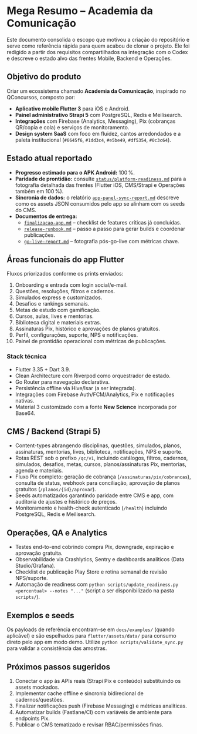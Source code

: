 # Mega Resumo – Academia da Comunicação

Este documento consolida o escopo que motivou a criação do repositório e serve como referência rápida para quem acabou de clonar o projeto. Ele foi redigido a partir dos requisitos compartilhados na integração com o Codex e descreve o estado alvo das frentes Mobile, Backend e Operações.

## Objetivo do produto

Criar um ecossistema chamado **Academia da Comunicação**, inspirado no QConcursos, composto por:

- **Aplicativo mobile Flutter 3** para iOS e Android.
- **Painel administrativo Strapi 5** com PostgreSQL, Redis e Meilisearch.
- **Integrações** com Firebase (Analytics, Messaging), Pix (cobranças QR/copia e cola) e serviços de monitoramento.
- **Design system SaaS** com foco em fluidez, cantos arredondados e a paleta institucional (`#6645f6`, `#1dd3c4`, `#e5be49`, `#df5354`, `#0c3c64`).

## Estado atual reportado

- **Progresso estimado para o APK Android:** 100 %.
- **Paridade de prontidão:** consulte [`status/platform-readiness.md`](status/platform-readiness.md) para a fotografia detalhada das frentes (Flutter iOS, CMS/Strapi e Operações também em 100 %).
- **Sincronia de dados:** o relatório [`app-panel-sync-report.md`](app-panel-sync-report.md) descreve como os assets JSON consumidos pelo app se alinham com os seeds do CMS.
- **Documentos de entrega:**
  - [`finalizacao-app.md`](finalizacao-app.md) – checklist de features críticas já concluídas.
  - [`release-runbook.md`](release-runbook.md) – passo a passo para gerar builds e coordenar publicações.
  - [`go-live-report.md`](go-live-report.md) – fotografia pós-go-live com métricas chave.

## Áreas funcionais do app Flutter

Fluxos priorizados conforme os prints enviados:

1. Onboarding e entrada com login social/e-mail.
2. Questões, resoluções, filtros e cadernos.
3. Simulados express e customizados.
4. Desafios e rankings semanais.
5. Metas de estudo com gamificação.
6. Cursos, aulas, lives e mentorias.
7. Biblioteca digital e materiais extras.
8. Assinaturas Pix, histórico e aprovações de planos gratuitos.
9. Perfil, configurações, suporte, NPS e notificações.
10. Painel de prontidão operacional com métricas de publicações.

### Stack técnica

- Flutter 3.35 + Dart 3.9.
- Clean Architecture com Riverpod como orquestrador de estado.
- Go Router para navegação declarativa.
- Persistência offline via Hive/Isar (a ser integrada).
- Integrações com Firebase Auth/FCM/Analytics, Pix e notificações nativas.
- Material 3 customizado com a fonte **New Science** incorporada por Base64.

## CMS / Backend (Strapi 5)

- Content-types abrangendo disciplinas, questões, simulados, planos, assinaturas, mentorias, lives, biblioteca, notificações, NPS e suporte.
- Rotas REST sob o prefixo `/qc/v1`, incluindo catálogos, filtros, cadernos, simulados, desafios, metas, cursos, planos/assinaturas Pix, mentorias, agenda e materiais.
- Fluxo Pix completo: geração de cobrança (`/assinaturas/pix/cobrancas`), consulta de status, webhook para conciliação, aprovação de planos gratuitos (`/planos/{id}/aprovar`).
- Seeds automatizados garantindo paridade entre CMS e app, com auditoria de ajustes e histórico de preços.
- Monitoramento e health-check autenticado (`/health`) incluindo PostgreSQL, Redis e Meilisearch.

## Operações, QA e Analytics

- Testes end-to-end cobrindo compra Pix, downgrade, expiração e aprovação gratuita.
- Observabilidade via Crashlytics, Sentry e dashboards analíticos (Data Studio/Grafana).
- Checklist de publicação Play Store e rotina semanal de revisão NPS/suporte.
- Automação de readiness com `python scripts/update_readiness.py <percentual> --notes "..."` (script a ser disponibilizado na pasta `scripts/`).

## Exemplos e seeds

Os payloads de referência encontram-se em `docs/examples/` (quando aplicável) e são espelhados para `flutter/assets/data/` para consumo direto pelo app em modo demo. Utilize `python scripts/validate_sync.py` para validar a consistência das amostras.

## Próximos passos sugeridos

1. Conectar o app às APIs reais (Strapi Pix e conteúdo) substituindo os assets mockados.
2. Implementar cache offline e sincronia bidirecional de cadernos/questões.
3. Finalizar notificações push (Firebase Messaging) e métricas analíticas.
4. Automatizar builds (Fastlane/CI) com variáveis de ambiente para endpoints Pix.
5. Publicar o CMS tematizado e revisar RBAC/permissões finas.

